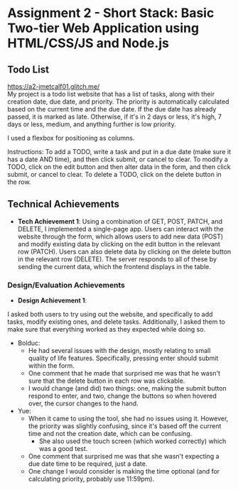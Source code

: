 Assignment 2 - Short Stack: Basic Two-tier Web Application using HTML/CSS/JS and Node.js  
===

## Todo List
https://a2-jmetcalf01.glitch.me/  
My project is a todo list website that has a list of tasks, along with their creation date, due date, and priority. The priority is automatically calculated based on the current time and the due date. If the due date has already passed, it is marked as late. Otherwise, if it's in 2 days or less, it's high, 7 days or less, medium, and anything further is low priority.

I used a flexbox for positioning as columns.

Instructions:
To add a TODO, write a task and put in a due date (make sure it has a date AND time), and then click submit, or cancel to clear.
To modify a TODO, click on the edit button and then alter data in the form, and then click submit, or cancel to clear.
To delete a TODO, click on the delete button in the row.

## Technical Achievements
- **Tech Achievement 1**: Using a combination of GET, POST, PATCH, and DELETE, I implemented a single-page app. Users can interact with the website through the form, which allows users to add new data (POST) and modify existing data by clicking on the edit button in the relevant row (PATCH). Users can also delete data by clicking on the delete button in the relevant row (DELETE). The server responds to all of these by sending the current data, which the frontend displays in the table.

### Design/Evaluation Achievements
- **Design Achievement 1**: 

I asked both users to try using out the website, and specifically to add tasks, modify existing ones, and delete tasks. Additionally, I asked them to make sure that everything worked as they expected while doing so.

  - Bolduc:
    - He had several issues with the design, mostly relating to small quality of life features. Specifically, pressing enter should submit within the form.
    - One comment that he made that surprised me was that he wasn't sure that the delete button in each row was clickable.
    - I would change (and did) two things: one, making the submit button respond to enter, and two, change the buttons so when hovered over, the cursor changes to the hand.
  - Yue:
    - When it came to using the tool, she had no issues using it. However, the priority was slightly confusing, since it's based off the current time and not the creation date, which can be confusing.
      - She also used the touch screen (which worked correctly) which was a good test.
    - One comment that surprised me was that she wasn't expecting a due date time to be required, just a date.
    - One change I would consider is making the time optional (and for calculating priority, probably use 11:59pm).
